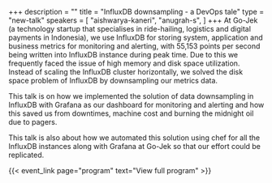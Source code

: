 +++
description = ""
title = "InfluxDB downsampling - a DevOps tale"
type = "new-talk"
speakers = [
        "aishwarya-kaneri",
        "anugrah-s",
]
+++
At Go-Jek (a technology startup that specialises in ride-hailing, logistics and digital payments in Indonesia), we use InfluxDB for storing system, application and business metrics for monitoring and alerting, with 55,153 points per second being written into InfluxDB instance during peak time. Due to this we frequently faced the issue of high memory and disk space utilization. Instead of scaling the InfluxDB cluster horizontally, we solved the disk space problem of InfluxDB by downsampling our metrics data.

This talk is on how we implemented the solution of data downsampling in InfluxDB with Grafana as our dashboard for monitoring and alerting and how this saved us from downtimes, machine cost and burning the midnight oil due to pagers.

This talk is also about how we automated this solution using chef for all the InfluxDB instances along with Grafana at Go-Jek so that our effort could be replicated.

{{< event_link page="program" text="View full program" >}}